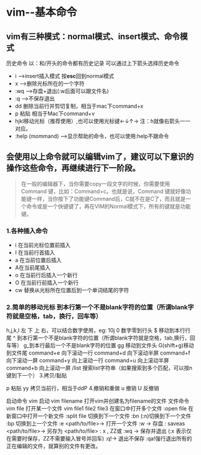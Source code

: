 # vim--基本命令
## vim有三种模式：normal模式、insert模式、命令模式

历史命令
以：和/开头的命令都有历史记录 可以通过上下箭头选择历史命令
- i  -->insert插入模式 按**esc**回到normal模式
- x -->删除光标所在的一个字符
- :wq -->存盘+退出(:w后面可以跟文件名)
- :q -->不保存退出
- dd 删除当前行并剪切复制，相当于mac下command+x
- p 粘贴 相当于Mac下command+v
- hjkl移动光标（推荐使用）,也可以使用光标键←↓↑→   注：h就像右箭头一一对应。
- :help (mommand) -->显示帮助的命令，也可以使用:help不跟命令




## 会使用以上命令就可以编辑vim了，建议可以下意识的操作这些命令，再继续进行下一阶段。



> 在一般的编辑器下，当你需要copy一段文字的时候，你需要使用 Command 键，比如：Command+c。也就是说，Command 键就好像功能键一样，当你按下了功能键Command后，C就不在是C了，而且就是一个命令或是一个快键键了，再在VIM的Normal模式下，所有的键就是功能键。



### 1.各种插入命令

- i 在当前光标位置前插入
- I 在当前行首插入
- a 在当前位置后插入
- A在当前尾插入
- o 在当前行后插入一个新行
- O 在当前行前插入一个新行
- cw 替换从光标所在位置后到一个单词结尾的字符

### 2.简单的移动光标 到本行第一个不是blank字符的位置（所谓blank字符就是空格，tab，换行，回车等）

h,j,k,l  左 下 上 右，可以结合数字使用，eg: 10j
0 数字零到行头
$ 移动到本行行尾
^ 到本行第一个不是blank字符的位置（所谓blank字符就是空格，tab,换行，回车等）
g_到本行最后一个不是blank字符的位置
gg 移动到文件头
G(shift+g)移动到文件尾
command+e 向下滚动一行
command+d 向下滚动半屏
command+f 向下滚动一屏
command+y 向上滚动一行
command+u 向上滚动半屏
command+b 向上滚动一屏
/list 搜索list字符串（如果搜索到多个匹配，可以按n键到下一个）
3.拷贝/黏贴

p 粘贴
yy 拷贝当前行，相当于ddP
4.撤销和重做
u 撤销
U 反撤销

启动命令
vim 启动
vim filename 打开vim并创建名为filename的文件
文件命令
vim file 打开某一个文件
vim file1 file2 file3 在窗口中打开多个文件
:open file 在新窗口中打开一个新文件
:split file 切换到下一个文件
:bn (:n)切换到下一个文件
:bp 切换到上一个文件
:e <path/to/file>→ 打开一个文件
:w → 存盘
: saveas <path/to/file>→ 另存为 <path/to/file> 
: x ,  ZZ或 :wq → 保存并退出 (:x 表示仅在需要时保存，ZZ不需要输入冒号并回车)
:q!→ 退出不保存 :qa!强行退出所有的正在编辑的文件，就算别的文件有更改。

